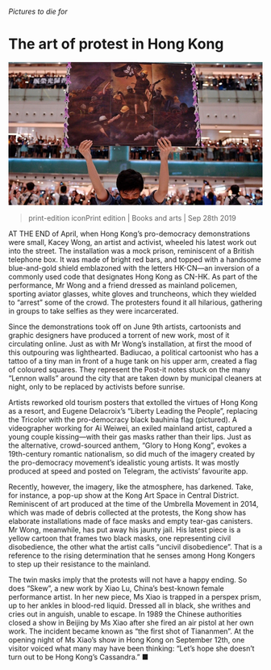 ###### Pictures to die for

# The art of protest in Hong Kong 

![image](images/20190928_BKP001_0.jpg) 

> print-edition iconPrint edition | Books and arts | Sep 28th 2019 

AT THE END of April, when Hong Kong’s pro-democracy demonstrations were small, Kacey Wong, an artist and activist, wheeled his latest work out into the street. The installation was a mock prison, reminiscent of a British telephone box. It was made of bright red bars, and topped with a handsome blue-and-gold shield emblazoned with the letters HK-CN—an inversion of a commonly used code that designates Hong Kong as CN-HK. As part of the performance, Mr Wong and a friend dressed as mainland policemen, sporting aviator glasses, white gloves and truncheons, which they wielded to “arrest” some of the crowd. The protesters found it all hilarious, gathering in groups to take selfies as they were incarcerated. 

Since the demonstrations took off on June 9th artists, cartoonists and graphic designers have produced a torrent of new work, most of it circulating online. Just as with Mr Wong’s installation, at first the mood of this outpouring was lighthearted. Badiucao, a political cartoonist who has a tattoo of a tiny man in front of a huge tank on his upper arm, created a flag of coloured squares. They represent the Post-it notes stuck on the many “Lennon walls” around the city that are taken down by municipal cleaners at night, only to be replaced by activists before sunrise. 

Artists reworked old tourism posters that extolled the virtues of Hong Kong as a resort, and Eugene Delacroix’s “Liberty Leading the People”, replacing the Tricolor with the pro-democracy black bauhinia flag (pictured). A videographer working for Ai Weiwei, an exiled mainland artist, captured a young couple kissing—with their gas masks rather than their lips. Just as the alternative, crowd-sourced anthem, “Glory to Hong Kong”, evokes a 19th-century romantic nationalism, so did much of the imagery created by the pro-democracy movement’s idealistic young artists. It was mostly produced at speed and posted on Telegram, the activists’ favourite app. 

Recently, however, the imagery, like the atmosphere, has darkened. Take, for instance, a pop-up show at the Kong Art Space in Central District. Reminiscent of art produced at the time of the Umbrella Movement in 2014, which was made of debris collected at the protests, the Kong show has elaborate installations made of face masks and empty tear-gas canisters. Mr Wong, meanwhile, has put away his jaunty jail. His latest piece is a yellow cartoon that frames two black masks, one representing civil disobedience, the other what the artist calls “uncivil disobedience”. That is a reference to the rising determination that he senses among Hong Kongers to step up their resistance to the mainland. 

The twin masks imply that the protests will not have a happy ending. So does “Skew”, a new work by Xiao Lu, China’s best-known female performance artist. In her new piece, Ms Xiao is trapped in a perspex prism, up to her ankles in blood-red liquid. Dressed all in black, she writhes and cries out in anguish, unable to escape. In 1989 the Chinese authorities closed a show in Beijing by Ms Xiao after she fired an air pistol at her own work. The incident became known as “the first shot of Tiananmen”. At the opening night of Ms Xiao’s show in Hong Kong on September 12th, one visitor voiced what many may have been thinking: “Let’s hope she doesn’t turn out to be Hong Kong’s Cassandra.” ■ 

